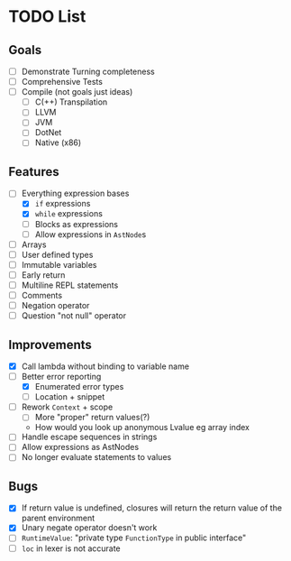 # TODO List

## Goals

- [ ] Demonstrate Turning completeness
- [ ] Comprehensive Tests
- [ ] Compile (not goals just ideas)
  - [ ] C(++) Transpilation
  - [ ] LLVM
  - [ ] JVM
  - [ ] DotNet
  - [ ] Native (x86)

## Features

- [ ] Everything expression bases
  - [x] `if` expressions
  - [x] `while` expressions
  - [ ] Blocks as expressions
  - [ ] Allow expressions in `AstNode`s
- [ ] Arrays
- [ ] User defined types
- [ ] Immutable variables
- [ ] Early return
- [ ] Multiline REPL statements
- [ ] Comments
- [ ] Negation operator
- [ ] Question "not null" operator

## Improvements

- [x] Call lambda without binding to variable name
- [ ] Better error reporting
  - [x] Enumerated error types
  - [ ] Location + snippet
- [ ] Rework `Context` + scope
  - [ ] More "proper" return values(?)
  - How would you look up anonymous Lvalue eg array index
- [ ] Handle escape sequences in strings
- [ ] Allow expressions as AstNodes
- [ ] No longer evaluate statements to values

## Bugs

- [x] If return value is undefined, closures will return the return value of the parent environment
- [x] Unary negate operator doesn't work
- [ ] `RuntimeValue`: "private type `FunctionType` in public interface"
- [ ] `loc` in lexer is not accurate
